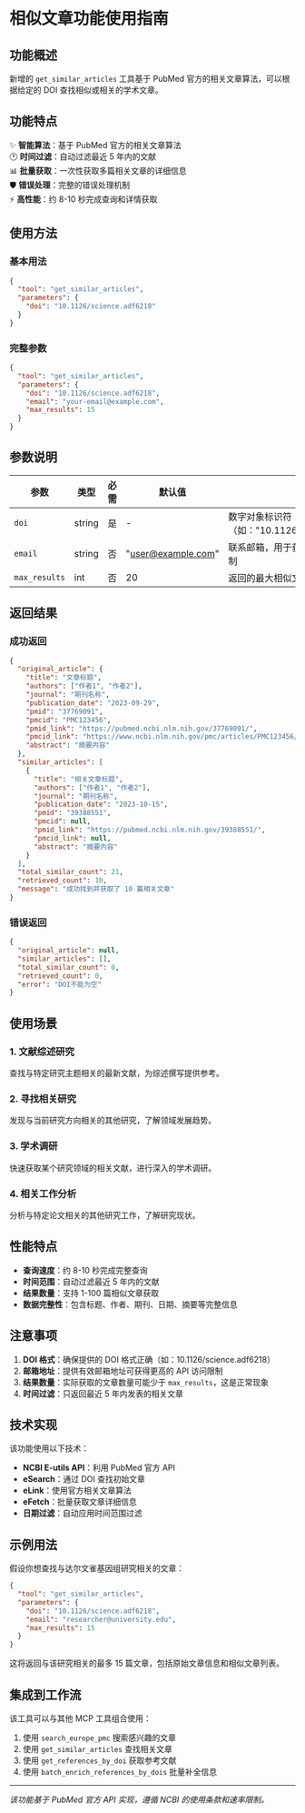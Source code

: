 # 相似文章功能使用指南

## 功能概述

新增的 `get_similar_articles` 工具基于 PubMed 官方的相关文章算法，可以根据给定的 DOI 查找相似或相关的学术文章。

## 功能特点

✨ **智能算法**：基于 PubMed 官方的相关文章算法  
🕐 **时间过滤**：自动过滤最近 5 年内的文献  
📊 **批量获取**：一次性获取多篇相关文章的详细信息  
🛡️ **错误处理**：完整的错误处理机制  
⚡ **高性能**：约 8-10 秒完成查询和详情获取  

## 使用方法

### 基本用法
```json
{
  "tool": "get_similar_articles",
  "parameters": {
    "doi": "10.1126/science.adf6218"
  }
}
```

### 完整参数
```json
{
  "tool": "get_similar_articles",
  "parameters": {
    "doi": "10.1126/science.adf6218",
    "email": "your-email@example.com",
    "max_results": 15
  }
}
```

## 参数说明

| 参数 | 类型 | 必需 | 默认值 | 说明 |
|------|------|------|--------|------|
| `doi` | string | 是 | - | 数字对象标识符（如："10.1126/science.adf6218"） |
| `email` | string | 否 | "user@example.com" | 联系邮箱，用于获得更高的API访问限制 |
| `max_results` | int | 否 | 20 | 返回的最大相似文章数量 |

## 返回结果

### 成功返回
```json
{
  "original_article": {
    "title": "文章标题",
    "authors": ["作者1", "作者2"],
    "journal": "期刊名称",
    "publication_date": "2023-09-29",
    "pmid": "37769091",
    "pmcid": "PMC123456",
    "pmid_link": "https://pubmed.ncbi.nlm.nih.gov/37769091/",
    "pmcid_link": "https://www.ncbi.nlm.nih.gov/pmc/articles/PMC123456/",
    "abstract": "摘要内容"
  },
  "similar_articles": [
    {
      "title": "相关文章标题",
      "authors": ["作者1", "作者2"],
      "journal": "期刊名称",
      "publication_date": "2023-10-15",
      "pmid": "39388551",
      "pmcid": null,
      "pmid_link": "https://pubmed.ncbi.nlm.nih.gov/39388551/",
      "pmcid_link": null,
      "abstract": "摘要内容"
    }
  ],
  "total_similar_count": 21,
  "retrieved_count": 10,
  "message": "成功找到并获取了 10 篇相关文章"
}
```

### 错误返回
```json
{
  "original_article": null,
  "similar_articles": [],
  "total_similar_count": 0,
  "retrieved_count": 0,
  "error": "DOI不能为空"
}
```

## 使用场景

### 1. 文献综述研究
查找与特定研究主题相关的最新文献，为综述撰写提供参考。

### 2. 寻找相关研究
发现与当前研究方向相关的其他研究，了解领域发展趋势。

### 3. 学术调研
快速获取某个研究领域的相关文献，进行深入的学术调研。

### 4. 相关工作分析
分析与特定论文相关的其他研究工作，了解研究现状。

## 性能特点

- **查询速度**：约 8-10 秒完成完整查询
- **时间范围**：自动过滤最近 5 年内的文献
- **结果数量**：支持 1-100 篇相似文章获取
- **数据完整性**：包含标题、作者、期刊、日期、摘要等完整信息

## 注意事项

1. **DOI 格式**：确保提供的 DOI 格式正确（如：10.1126/science.adf6218）
2. **邮箱地址**：提供有效邮箱地址可获得更高的 API 访问限制
3. **结果数量**：实际获取的文章数量可能少于 `max_results`，这是正常现象
4. **时间过滤**：只返回最近 5 年内发表的相关文章

## 技术实现

该功能使用以下技术：
- **NCBI E-utils API**：利用 PubMed 官方 API
- **eSearch**：通过 DOI 查找初始文章
- **eLink**：使用官方相关文章算法
- **eFetch**：批量获取文章详细信息
- **日期过滤**：自动应用时间范围过滤

## 示例用法

假设你想查找与达尔文雀基因组研究相关的文章：

```json
{
  "tool": "get_similar_articles",
  "parameters": {
    "doi": "10.1126/science.adf6218",
    "email": "researcher@university.edu",
    "max_results": 15
  }
}
```

这将返回与该研究相关的最多 15 篇文章，包括原始文章信息和相似文章列表。

## 集成到工作流

该工具可以与其他 MCP 工具组合使用：
1. 使用 `search_europe_pmc` 搜索感兴趣的文章
2. 使用 `get_similar_articles` 查找相关文章
3. 使用 `get_references_by_doi` 获取参考文献
4. 使用 `batch_enrich_references_by_dois` 批量补全信息

---

*该功能基于 PubMed 官方 API 实现，遵循 NCBI 的使用条款和速率限制。* 